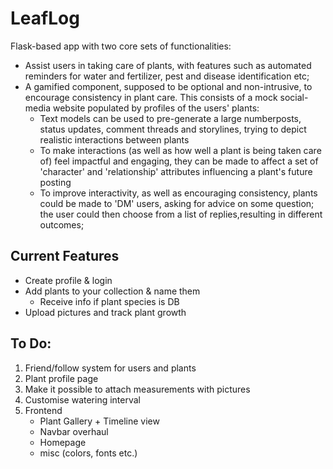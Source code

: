 # LeafLog
Flask-based app with two core sets of functionalities:
- Assist users in taking care of plants, with features such as automated reminders for water and fertilizer, pest and disease identification etc; 
- A gamified component, supposed to be optional and non-intrusive, to encourage consistency in plant care.
This consists of a mock social-media website populated by profiles of the users' plants:
    - Text models can be used to pre-generate a large numberposts, status updates, comment threads and storylines, trying to depict realistic interactions between plants
    - To make interactions (as well as how well a plant is being taken care of) feel impactful and engaging, they can be made to affect a set of 'character' and 'relationship' attributes influencing a plant's future posting
    - To improve interactivity, as well as encouraging consistency, plants could be made to 'DM' users, asking for advice on some question;
    the user could then choose from a list of replies,resulting in different outcomes;

## Current Features
- Create profile & login
- Add plants to your collection & name them
    - Receive info if plant species is DB 
- Upload pictures and track plant growth

## To Do:
1. Friend/follow system for users and plants
2. Plant profile page
3. Make it possible to attach measurements with pictures
4. Customise watering interval
5. Frontend
    - Plant Gallery + Timeline view
    - Navbar overhaul
    - Homepage
    - misc (colors, fonts etc.)

